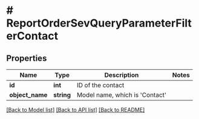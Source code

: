 # # ReportOrderSevQueryParameterFilterContact

## Properties

Name | Type | Description | Notes
------------ | ------------- | ------------- | -------------
**id** | **int** | ID of the contact |
**object_name** | **string** | Model name, which is &#39;Contact&#39; |

[[Back to Model list]](../../README.md#models) [[Back to API list]](../../README.md#endpoints) [[Back to README]](../../README.md)
